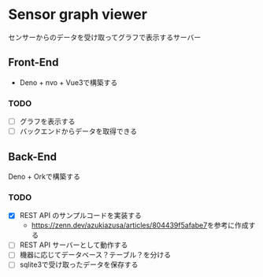 # Sensor graph viewer

センサーからのデータを受け取ってグラフで表示するサーバー

## Front-End

- Deno + nvo + Vue3で構築する

### TODO

- [ ] グラフを表示する
- [ ] バックエンドからデータを取得できる

## Back-End

Deno + Orkで構築する

### TODO

- [x] REST API のサンプルコードを実装する
  - <https://zenn.dev/azukiazusa/articles/804439f5afabe7>を参考に作成する
- [ ] REST API サーバーとして動作する
- [ ] 機器に応じてデータベース？テーブル？を分ける
- [ ] sqlite3で受け取ったデータを保存する

